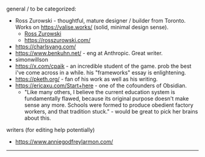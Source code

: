 general / to be categorized:
- Ross Zurowski - thoughtful, mature designer / builder from Toronto. Works on https://valise.works/ (solid, minimal design sense).
	- [Ross Zurowski](https://www.are.na/ross-zurowski)
	- https://rosszurowski.com/
- https://charlsyang.com/
- https://www.benkuhn.net/ - eng at Anthropic. Great writer.
- simonwillson
- https://x.com/cpaik - an incredible student of the game. prob the best i've come across in a while. his "frameworks" essay is enlightening.
- https://pketh.org/ - fan of his work as well as his writing.
- https://ericaxu.com/Start+here - one of the cofounders of Obsidian. 
	- "Like many others, I believe the current education system is fundamentally flawed, because its original purpose doesn't make sense any more. Schools were formed to produce obedient factory workers, and that tradition stuck." - would be great to pick her brains about this.

writers (for editing help potentially)
- https://www.anniegodfreylarmon.com/


---